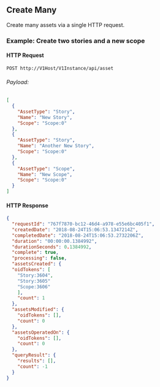 ## Create Many

Create many assets via a single HTTP request.

### Example: Create two stories and a new scope

#### HTTP Request

`POST http://V1Host/V1Instance/api/asset`

###### Payload:
```json
[
  {
    "AssetType": "Story",
    "Name": "New Story",
    "Scope": "Scope:0"
  },
  {
    "AssetType": "Story",
    "Name": "Another New Story",
    "Scope": "Scope:0"
  },
  {
    "AssetType": "Scope",
    "Name": "New Scope",
    "Scope": "Scope:0"
  }
]
```

#### HTTP Response

```json
{
  "requestId": "767f7870-bc12-46d4-a978-e55e6bc405f1",
  "createdDate": "2018-08-24T15:06:53.1347214Z",
  "completedDate": "2018-08-24T15:06:53.2732206Z",
  "duration": "00:00:00.1384992",
  "durationSeconds": 0.1384992,
  "complete": true,
  "processing": false,
  "assetsCreated": {
  "oidTokens": [
    "Story:3604",
    "Story:3605"
    "Scope:3606"
    ],
    "count": 1
  },
  "assetsModified": {
    "oidTokens": [],
    "count": 0
  },
  "assetsOperatedOn": {
    "oidTokens": [],
    "count": 0
  },
  "queryResult": {
    "results": [],
    "count": -1
  }
}
```
